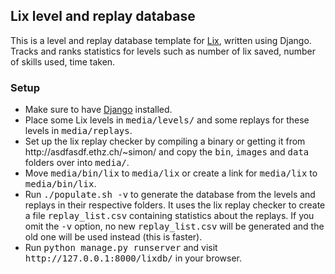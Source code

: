 <h2>Lix level and replay database</h2>

This is a level and replay database template for <a href="https://github.com/SimonN/Lix">Lix</a>, written using Django.
Tracks and ranks statistics for levels such as number of lix saved, number of skills used, time taken.<br />

<h3>Setup</h3>
<ul>
 <li>Make sure to have <a href="https://www.djangoproject.com/download/">Django</a> installed.</li>
 <li>Place some Lix levels in <tt>media/levels/</tt> and some replays for these levels in <tt>media/replays</tt>.</li>
 <li>Set up the lix replay checker by compiling a binary or getting it from http://asdfasdf.ethz.ch/~simon/ and copy the <tt>bin</tt>, <tt>images</tt> and <tt>data</tt> folders over into <tt>media/</tt>.</li>
 <li>Move <tt>media/bin/lix</tt> to <tt>media/lix</tt> or create a link for <tt>media/lix</tt> to <tt>media/bin/lix</tt>.</li>
 <li>Run <tt>./populate.sh -v</tt> to generate the database from the levels and replays in their respective folders. It uses the lix replay checker to create a file <tt>replay_list.csv</tt> containing statistics about the replays. If you omit the <tt>-v</tt> option, no new <tt>replay_list.csv</tt> will be generated and the old one will be used instead (this is faster).</li>
 <li>Run <tt>python manage.py runserver</tt> and visit <tt>http://127.0.0.1:8000/lixdb/</tt> in your browser.</li>
</ul>
